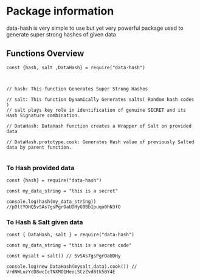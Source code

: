 
# Package information


data-hash is very simple to use but yet very powerful package used to generate super strong hashes of given data

## Functions Overview


```
const {hash, salt ,DataHash} = require("data-hash")



// hash: This function Generates Super Strong Hashes

// salt: This function Dynamically Generates salts( Random hash codes )
// salt plays key role in identification of genuine SECRET and its Hash Signature combination.

// DataHash: DataHash function creates a Wrapper of Salt on provided data

// DataHash.prototype.cook: Generates Hash value of previously Salted data by parent function.


```

### To Hash provided data


```
const {hash} = require("data-hash")

const my_data_string = "this is a secret"

console.log(hash(my_data_string)) //pDltYOHQ5vSAs7gsPgrOaUDHyG9BbIpuqu0hN3fO

```

### To Hash & Salt given data


```
const { DataHash, salt } = require("data-hash")

const my_data_string = "this is a secret code"

const mysalt = salt() // 5vSAs7gsPgrOaUDHy

console.log(new DataHash(mysalt,data).cook()) // VrdNWLuzYcD8wcIcTNXMO1HeoLSCzZvd8tk5BY4E

```
